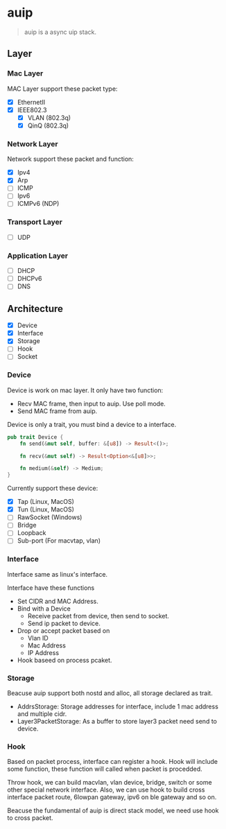 # auip

> auip is a async uip stack.

## Layer

### Mac Layer

MAC Layer support these packet type:

- [X] EthernetII
- [X] IEEE802.3
  - [X] VLAN (802.3q)
  - [X] QinQ (802.3q)

### Network Layer

Network support these packet and function:

- [X] Ipv4
- [X] Arp
- [ ] ICMP
- [ ] Ipv6
- [ ] ICMPv6 (NDP)

### Transport Layer

- [ ] UDP

### Application Layer

- [ ] DHCP
- [ ] DHCPv6
- [ ] DNS

## Architecture

- [X] Device
- [X] Interface
- [X] Storage
- [ ] Hook
- [ ] Socket

### Device

Device is work on mac layer. It only have two function:

- Recv MAC frame, then input to auip. Use poll mode.
- Send MAC frame from auip.

Device is only a trait, you must bind a device to a interface.

``` rust
pub trait Device {
    fn send(&mut self, buffer: &[u8]) -> Result<()>;

    fn recv(&mut self) -> Result<Option<&[u8]>>;

    fn medium(&self) -> Medium;
}
```

Currently support these device:

- [X] Tap (Linux, MacOS)
- [X] Tun (Linux, MacOS)
- [ ] RawSocket (Windows)
- [ ] Bridge
- [ ] Loopback
- [ ] Sub-port (For macvtap, vlan)

### Interface

Interface same as linux's interface.

Interface have these functions

- Set CIDR and MAC Address.
- Bind with a Device
  - Receive packet from device, then send to socket.
  - Send ip packet to device.
- Drop or accept packet based on
  - Vlan ID
  - Mac Address
  - IP Address
- Hook baseed on process pcaket.

### Storage

Beacuse auip support both nostd and alloc, all storage declared as trait.

- AddrsStorage: Storage addresses for interface, include 1 mac address and multiple cidr.
- Layer3PacketStorage: As a buffer to store layer3 packet need send to device.

### Hook

Based on packet process, interface can register a hook. Hook will include some function,
these function will called when packet is procedded.

Throw hook, we can build macvlan, vlan device, bridge, switch or some other special network interface. 
Also, we can use hook to build cross interface packet route, 6lowpan gateway, ipv6 on ble gateway and so on.

Beacuse the fundamental of auip is direct stack model, we need use hook to cross packet.

